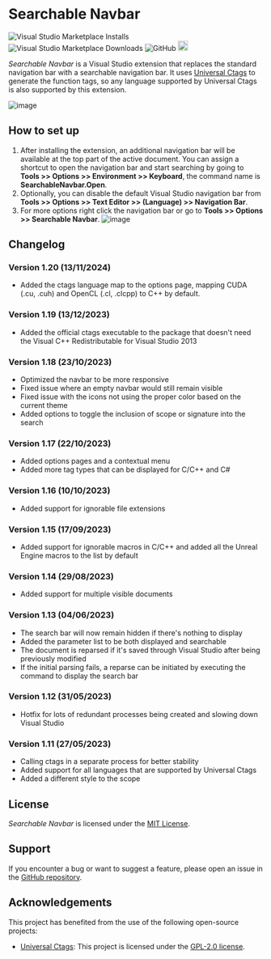 # Searchable Navbar
![Visual Studio Marketplace Installs](https://img.shields.io/visual-studio-marketplace/i/Stefan-IulianChivu.SearchableNavBar-x64)
![Visual Studio Marketplace Downloads](https://img.shields.io/visual-studio-marketplace/d/Stefan-IulianChivu.SearchableNavBar-x64)
![GitHub](https://img.shields.io/github/license/aranhil/SearchableNavbar)
<a href="buymeacoffee.com/aranhil"><img src="https://www.buymeacoffee.com/assets/img/custom_images/orange_img.png" height="20px"></a>

*Searchable Navbar* is a Visual Studio extension that replaces the standard navigation bar with a searchable navigation bar. It uses [Universal Ctags](https://github.com/universal-ctags/ctags) to generate the function tags, so any language supported by Universal Ctags is also supported by this extension.

![image](https://github.com/aranhil/SearchableNavbar/assets/755601/1724c5cf-f715-48e3-940c-60237f70ee8b)

## How to set up
1. After installing the extension, an additional navigation bar will be available at the top part of the active document. You can assign a shortcut to open the navigation bar and start searching by going to **Tools >> Options >> Environment >> Keyboard**, the command name is **SearchableNavbar.Open**.
2. Optionally, you can disable the default Visual Studio navigation bar from **Tools >> Options >> Text Editor >> (Language) >> Navigation Bar**.
3. For more options right click the navigation bar or go to **Tools >> Options >> Searchable Navbar**.
![image](https://github.com/aranhil/SearchableNavbar/assets/755601/644f8944-7b40-4c93-acac-1284faff28bf)

## Changelog
### Version 1.20 (13/11/2024)

- Added the ctags language map to the options page, mapping CUDA (.cu, .cuh) and OpenCL (.cl, .clcpp) to C++ by default.

### Version 1.19 (13/12/2023)

- Added the official ctags executable to the package that doesn't need the Visual C++ Redistributable for Visual Studio 2013

### Version 1.18 (23/10/2023)

- Optimized the navbar to be more responsive
- Fixed issue where an empty navbar would still remain visible
- Fixed issue with the icons not using the proper color based on the current theme
- Added options to toggle the inclusion of scope or signature into the search

### Version 1.17 (22/10/2023)

- Added options pages and a contextual menu
- Added more tag types that can be displayed for C/C++ and C#

### Version 1.16 (10/10/2023)

- Added support for ignorable file extensions

### Version 1.15 (17/09/2023)

- Added support for ignorable macros in C/C++ and added all the Unreal Engine macros to the list by default

### Version 1.14 (29/08/2023)

- Added support for multiple visible documents

### Version 1.13 (04/06/2023)

- The search bar will now remain hidden if there's nothing to display
- Added the parameter list to be both displayed and searchable
- The document is reparsed if it's saved through Visual Studio after being previously modified
- If the initial parsing fails, a reparse can be initiated by executing the command to display the search bar

### Version 1.12 (31/05/2023)

- Hotfix for lots of redundant processes being created and slowing down Visual Studio
### Version 1.11 (27/05/2023)

- Calling ctags in a separate process for better stability
- Added support for all languages that are supported by Universal Ctags
- Added a different style to the scope

## License

*Searchable Navbar* is licensed under the [MIT License](LICENSE).

## Support

If you encounter a bug or want to suggest a feature, please open an issue in the [GitHub repository](https://github.com/aranhil/SearchableNavbar/issues).

## Acknowledgements

This project has benefited from the use of the following open-source projects:

- [Universal Ctags]([https://github.com/zeux/qgrep](https://github.com/universal-ctags/ctags)): This project is licensed under the [GPL-2.0 license](./LICENSE-ctags.md).
